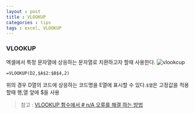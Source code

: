 ```yaml
---
layout : post
title : VLOOKUP
categories : tips
tags : excel, VLOOKUP
---
```


### VLOOKUP

엑셀에서 특정 문자열에 상응하는 문자열로 치환하고자 할때 사용한다. ![vlookcup](http://ww1.sinaimg.cn/large/006tNbRwgw1fb20pqt2x1j30k807g408.jpg)

```excel
=VLOOKUP(D2,$A$2:$B$4,2)
```

위의 경우 D열의 코드에 상응하는 코드명을 E열에 표시할 수 있다.`$열`은 고정값을 적용할때 행,열 앞에 $을 사용

> 참고 : [VLOOKUP 함수에서 # n/A 오류를 해결 하는 방법](https://support.office.com/ko-kr/article/VLOOKUP-%ED%95%A8%EC%88%98%EC%97%90%EC%84%9C-n-A-%EC%98%A4%EB%A5%98%EB%A5%BC-%ED%95%B4%EA%B2%B0-%ED%95%98%EB%8A%94-%EB%B0%A9%EB%B2%95-e037d763-ffc3-4fae-a909-89c482d389b2)
